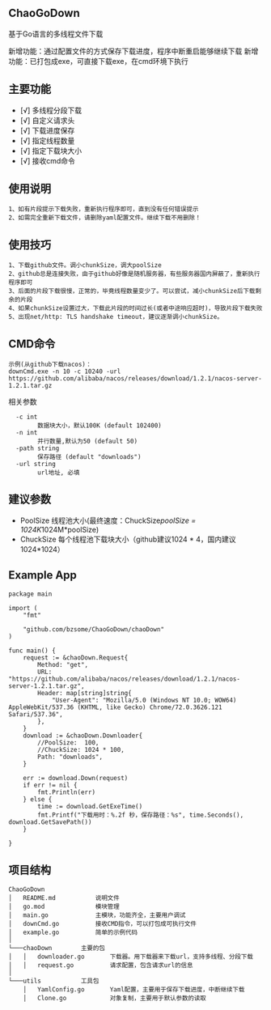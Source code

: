 ## ChaoGoDown
基于Go语言的多线程文件下载

新增功能：通过配置文件的方式保存下载进度，程序中断重启能够继续下载
新增功能：已打包成exe，可直接下载exe，在cmd环境下执行

## 主要功能
- [√] 多线程分段下载
- [√] 自定义请求头
- [√] 下载进度保存
- [√] 指定线程数量
- [√] 指定下载块大小
- [√] 接收cmd命令
    
## 使用说明
    1、如有片段提示下载失败，重新执行程序即可，直到没有任何错误提示
    2、如需完全重新下载文件，请删除yaml配置文件。继续下载不用删除！
    
## 使用技巧
    1、下载github文件。调小chunkSize，调大poolSize
    2、github总是连接失败，由于github好像是随机服务器，有些服务器国内屏蔽了，重新执行程序即可
    3、后面的片段下载很慢，正常的，毕竟线程数量变少了。可以尝试，减小chunkSize后下载剩余的片段
    4、如果chunkSize设置过大，下载此片段的时间过长(或者中途响应超时)，导致片段下载失败
    5、出现net/http: TLS handshake timeout，建议逐渐调小chunkSize。

## CMD命令
    示例(从github下载nacos)：
    downCmd.exe -n 10 -c 10240 -url https://github.com/alibaba/nacos/releases/download/1.2.1/nacos-server-1.2.1.tar.gz
    
 相关参数
 
      -c int
            数据块大小，默认100K (default 102400)
      -n int
            并行数量,默认为50 (default 50)
      -path string
            保存路径 (default "downloads")
      -url string
            url地址, 必填
            
## 建议参数

- PoolSize 线程池大小(最终速度：ChuckSize*poolSize = 1024K*1024M*poolSize)
- ChuckSize 每个线程池下载块大小（github建议1024 * 4，国内建议1024*1024） 

## Example App
    package main
    
    import (
    	"fmt"
    
    	"github.com/bzsome/ChaoGoDown/chaoDown"
    )
    
    func main() {
    	request := &chaoDown.Request{
    		Method: "get",
    		URL:    "https://github.com/alibaba/nacos/releases/download/1.2.1/nacos-server-1.2.1.tar.gz",
    		Header: map[string]string{
    			"User-Agent": "Mozilla/5.0 (Windows NT 10.0; WOW64) AppleWebKit/537.36 (KHTML, like Gecko) Chrome/72.0.3626.121 Safari/537.36",
    		},
    	}
    	download := &chaoDown.Downloader{
    		//PoolSize:  100,
    		//ChuckSize: 1024 * 100,
    		Path: "downloads",
    	}
    
    	err := download.Down(request)
    	if err != nil {
    		fmt.Println(err)
    	} else {
    		time := download.GetExeTime()
    		fmt.Printf("下载用时：%.2f 秒，保存路径：%s", time.Seconds(), download.GetSavePath())
    	}
    
    }


## 项目结构
```
ChaoGoDown
│   README.md           说明文件
│   go.mod              模块管理
│   main.go             主模块，功能齐全，主要用户调试
│   downCmd.go          接收CMD指令，可以打包成可执行文件
│   example.go          简单的示例代码
│
└───chaoDown        主要的包
│   │   downloader.go       下载器。用下载器来下载url，支持多线程、分段下载
│   │   request.go          请求配置，包含请求url的信息
│   
└───utils           工具包
    │   YamlConfig.go       Yaml配置，主要用于保存下载进度，中断继续下载
    │   Clone.go            对象复制，主要用于默认参数的读取
```
